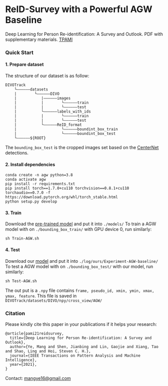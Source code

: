 # ReID-Survey with a Powerful AGW Baseline
Deep Learning for Person Re-identification:  A Survey and Outlook. PDF with supplementary materials. [TPAMI](https://ieeexplore.ieee.org/abstract/document/9336268)

### Quick Start

#### 1. Prepare dataset 
The structure of our dataset is as follow:
```
DIVOTrack
    └——————datasets
    |        └——————DIVO
    |           |——————images
    |           |        └——————train
    |           |        └——————test
    |           └——————labels_with_ids
    |           |        └——————train
    |           |        └——————test
    |           └——————ReID_format
    |                    └——————boundint_box_train
    |                    └——————boundint_box_test  
    └——————${ROOT}
```

The `bounding_box_test` is the cropped images set based on the [CenterNet](Traing_Detector/) detections.

#### 2. Install dependencies

```
conda create -n agw python=3.8
conda activate agw
pip install -r requirements.txt
pip install torch==1.7.0+cu110 torchvision==0.8.1+cu110 torchaudio==0.7.0 -f https://download.pytorch.org/whl/torch_stable.html
python setup.py develop
```
  
#### 3. Train
Download the [pre-trained model](https://drive.google.com/file/d/1vuv4G3GPlpKAMZsX9MAC-TZL3yveqckb/view?usp=sharing) and put it into `./models/` 
To train a AGW model with on `./bounding_box_train/` with GPU device 0, run similarly:
```
sh Train-AGW.sh
```

#### 4. Test
Download our [model](https://drive.google.com/file/d/1ubBF_8nb5Aw4hCWi8mul3YTpDigm-_5M/view?usp=sharing) and put it into `./log/ours/Experiment-AGW-baseline/`
To test a AGW model with on `./bounding_box_test/` with our model, run similarly:
```
sh Test-AGW.sh
```
The out put is a `.npy` file contains `frame, pseudo_id, xmin, ymin, xmax, ymax, feature`.
This file is saved in `DIVOTrack/datasets/DIVO/npy/cross_view/AGW/`
### Citation

Please kindly cite this paper in your publications if it helps your research:
```
@article{pami21reidsurvey,
  title={Deep Learning for Person Re-identification: A Survey and Outlook},
  author={Ye, Mang and Shen, Jianbing and Lin, Gaojie and Xiang, Tao and Shao, Ling and Hoi, Steven C. H.},
  journal={IEEE Transactions on Pattern Analysis and Machine Intelligence},
  year={2021},
}
```

Contact: mangye16@gmail.com
